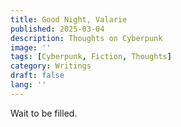 ```yaml
---
title: Good Night, Valarie
published: 2025-03-04
description: Thoughts on Cyberpunk
image: ''
tags: [Cyberpunk, Fiction, Thoughts]
category: Writings
draft: false 
lang: ''
---
```


Wait to be filled.
